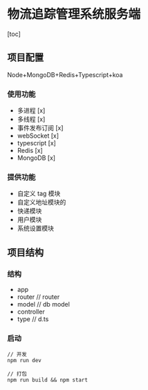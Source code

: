 # 物流追踪管理系统服务端

[toc]

## 项目配置

Node+MongoDB+Redis+Typescript+koa

### 使用功能

- 多进程 [x]
- 多线程 [x]
- 事件发布订阅 [x]
- webSocket [x]
- typescript [x]
- Redis [x]
- MongoDB [x]

### 提供功能

- 自定义 tag 模块
- 自定义地址模块的
- 快递模块
- 用户模块
- 系统设置模块

## 项目结构

### 结构

- app
- router // router
- model // db model
- controller
- type // d.ts

### 启动

```
// 开发
npm run dev

// 打包
npm run build && npm start

```
